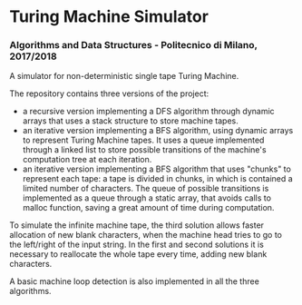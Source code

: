 # Turing Machine Simulator

### Algorithms and Data Structures - Politecnico di Milano, 2017/2018

A simulator for non-deterministic single tape Turing Machine.
  
The repository contains three versions of the project:
- a recursive version implementing a DFS algorithm through dynamic arrays that uses a stack structure to store machine tapes.
- an iterative version implementing a BFS algorithm, using dynamic arrays to represent Turing Machine tapes. It uses a queue implemented through a linked list to store possible transitions of the machine's computation tree at each iteration.
- an iterative version implementing a BFS algorithm that uses "chunks" to represent each tape: a tape is divided in chunks, in which is contained a limited number of characters. The queue of possible transitions is implemented as a queue through a static array, that avoids calls to malloc function, saving a great amount of time during computation.

To simulate the infinite machine tape, the third solution allows faster allocation of new blank characters, when the machine head tries to go to the left/right of the input string. In the first and second solutions it is necessary to reallocate the whole tape every time, adding new blank characters.
  
A basic machine loop detection is also implemented in all the three algorithms.  
